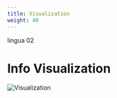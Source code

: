 ```yaml
---
title: Visualization
weight: 40
---
```


lingua 02

# Info Visualization

![Visualization](/en/Documentation/DataManagement/images/visualization.png?width=100%)
